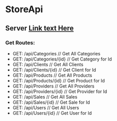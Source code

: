 # StoreApi

## Server [Link text Here](http://www.jpstoreapi.somee.com/)

### Get Routes:

  - GET: /api/Categories // Get All Categories
  - GET: /api/Categories/{id} // Get Category for Id
  - GET: /api/Clients // Get All Clients
  - GET: /api/Clients/{id} // Get Client for Id
  - GET: /api/Products // Get All Products
  - GET: /api/Products/{id} // Get Product for Id
  - GET: /api/Providers // Get All Providers
  - GET: /api/Providers/{id} // Get Provider for Id
  - GET: /api/Sales // Get All Sales
  - GET: /api/Sales/{id} // Get Sale for Id
  - GET: /api/Users // Get All Users
  - GET: /api/Users/{id} // Get User for Id
